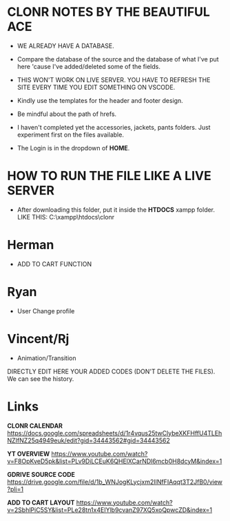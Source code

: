 # CLONR NOTES BY THE BEAUTIFUL ACE

- WE ALREADY HAVE A DATABASE.
- Compare the database of the source and the database of what I've put here 'cause I've added/deleted some of the fields.
- THIS WON'T WORK ON LIVE SERVER. YOU HAVE TO REFRESH THE SITE EVERY TIME YOU EDIT SOMETHING ON VSCODE.
- Kindly use the templates for the header and footer design.
- Be mindful about the path of hrefs.

- I haven't completed yet the accessories, jackets, pants folders. Just experiment first on the files available.
- The Login is in the dropdown of **HOME**.

# HOW TO RUN THE FILE LIKE A LIVE SERVER

- After downloading this folder, put it inside the **HTDOCS** xampp folder.
LIKE THIS: C:\xampp\htdocs\clonr

# Herman
- ADD TO CART FUNCTION

# Ryan
- User Change profile

# Vincent/Rj
- Animation/Transition

DIRECTLY EDIT HERE YOUR ADDED CODES (DON'T DELETE THE FILES). We can see the history.

# Links

**CLONR CALENDAR** https://docs.google.com/spreadsheets/d/1r4vqus25twClybeXKFHffU4TLEhNZIfNZ25q4949euk/edit?gid=34443562#gid=34443562

**YT OVERVIEW** https://www.youtube.com/watch?v=F8OpKveD5pk&list=PLv9DiLCEuK6QHElXCarNDl6mcb0H8dcyM&index=1

**GDRIVE SOURCE CODE** https://drive.google.com/file/d/1b_WNJogKLycjxm2IlNfFIAqqt3T2JfB0/view?pli=1

**ADD TO CART LAYOUT** https://www.youtube.com/watch?v=2SbhlPiC5SY&list=PLe28tn1x4EIYlb9cvanZ97XQ5xoQpwcZD&index=1
